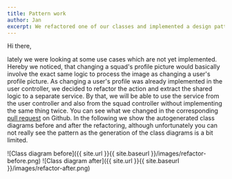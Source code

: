 ```yaml
---
title: Pattern work
author: Jan
excerpt: We refactored one of our classes and implemented a design pattern
---
```


Hi there,

lately we were looking at some use cases which are not yet implemented. Hereby we noticed, that changing a squad's profile picture would basically involve the exact same logic to process the image as changing a user's profile picture. As changing a user's profile was already implemented in the user controller, we decided to refactor the action and extract the shared logic to a separate service. By that, we will be able to use the service from the user controller and also from the squad controller without implementing the same thing twice. You can see what we changed in the corresponding [pull request](https://github.com/PalatinCoder/SquadIT.WebApp/pull/131) on Github. In the following we show the autogenerated class diagrams before and after the refactoring, although unfortunately you can not really see the pattern as the generation of the class diagrams is a bit limited.

![Class diagram before]({{ site.url }}{{ site.baseurl }}/images/refactor-before.png)
![Class diagram after]({{ site.url }}{{ site.baseurl }}/images/refactor-after.png)